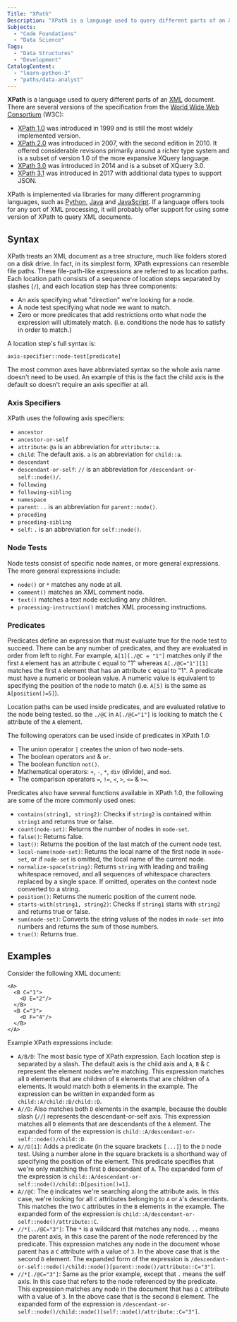```yaml
---
Title: "XPath"
Description: "XPath is a language used to query different parts of an XML document."
Subjects:
  - "Code Foundations"
  - "Data Science"
Tags:
  - "Data Structures"
  - "Development"
CatalogContent:
  - "learn-python-3"
  - "paths/data-analyst"
---
```


**XPath** is a language used to query different parts of an [XML](https://www.codecademy.com/resources/docs/general/xml) document. There are several versions of the specification from the [World Wide Web Consortium](https://www.w3.org/) (W3C):

- [XPath 1.0](https://www.w3.org/TR/1999/REC-xpath-19991116/) was introduced in 1999 and is still the most widely implemented version.
- [XPath 2.0](https://www.w3.org/TR/xpath20/) was introduced in 2007, with the second edition in 2010. It offered considerable revisions primarily around a richer type system and is a subset of version 1.0 of the more expansive XQuery language.
- [XPath 3.0](https://www.w3.org/TR/xpath-30/) was introduced in 2014 and is a subset of XQuery 3.0.
- [XPath 3.1](https://www.w3.org/TR/xpath-31/) was introduced in 2017 with additional data types to support JSON.

XPath is implemented via libraries for many different programming languages, such as [Python](https://www.codecademy.com/resources/docs/python), [Java](https://www.codecademy.com/resources/docs/java) and [JavaScript](https://www.codecademy.com/resources/docs/javascript). If a language offers tools for any sort of XML processing, it will probably offer support for using some version of XPath to query XML documents.

## Syntax

XPath treats an XML document as a tree structure, much like folders stored on a disk drive. In fact, in its simplest form, XPath expressions can resemble file paths. These file-path-like expressions are referred to as location paths. Each location path consists of a sequence of location steps separated by slashes (`/`), and each location step has three components:

- An axis specifying what "direction" we're looking for a node.
- A node test specifying what node we want to match.
- Zero or more predicates that add restrictions onto what node the expression will ultimately match. (i.e. conditions the node has to satisfy in order to match.)

A location step's full syntax is:

```pseudo
axis-specifier::node-test[predicate]
```

The most common axes have abbreviated syntax so the whole axis name doesn't need to be used. An example of this is the fact the child axis is the default so doesn't require an axis specifier at all.

### Axis Specifiers

XPath uses the following axis specifiers:

- `ancestor`
- `ancestor-or-self`
- `attribute`: `@a` is an abbreviation for `attribute::a`.
- `child`: The default axis. `a` is an abbreviation for `child::a`.
- `descendant`
- `descendant-or-self`: `//` is an abbreviation for `/descendant-or-self::node()/`.
- `following`
- `following-sibling`
- `namespace`
- `parent`: `..` is an abbreviation for `parent::node()`.
- `preceding`
- `preceding-sibling`
- `self`: `.` is an abbreviation for `self::node()`.

### Node Tests

Node tests consist of specific node names, or more general expressions. The more general expressions include:

- `node()` or `*` matches any node at all.
- `comment()` matches an XML comment node.
- `text()` matches a text node excluding any children.
- `processing-instruction()` matches XML processing instructions.

### Predicates

Predicates define an expression that must evaluate true for the node test to succeed. There can be any number of predicates, and they are evaluated in order from left to right. For example, `A[1][./@C = "1"]` matches only if the first `A` element has an attribute `C` equal to "1" whereas `A[./@C="1"][1]` matches the first `A` element that has an attribute `C` equal to "1". A predicate must have a numeric or boolean value. A numeric value is equivalent to specifying the position of the node to match (i.e. `A[5]` is the same as `A[position()=5]`).

Location paths can be used inside predicates, and are evaluated relative to the node being tested. so the `./@C` in `A[./@C="1"]` is looking to match the `C` attribute of the `A` element.

The following operators can be used inside of predicates in XPath 1.0:

- The union operator `|` creates the union of two node-sets.
- The boolean operators `and` & `or`.
- The boolean function `not()`.
- Mathematical operators: `+`, `-`, `*`, `div` (divide), and `mod`.
- The comparison operators `=`, `!=`, `<`, `>`, `<=` & `>=`.

Predicates also have several functions available in XPath 1.0, the following are some of the more commonly used ones:

- `contains(string1, string2)`: Checks if `string2` is contained within `string1` and returns true or false.
- `count(node-set)`: Returns the number of nodes in `node-set`.
- `false()`: Returns false.
- `last()`: Returns the position of the last match of the current node test.
- `local-name(node-set)`: Returns the local name of the first node in `node-set`, or if `node-set` is omitted, the local name of the current node.
- `normalize-space(string)`: Returns `string` with leading and trailing whitespace removed, and all sequences of whitespace characters replaced by a single space. If omitted, operates on the context node converted to a string.
- `position()`: Returns the numeric position of the current node.
- `starts-with(string1, string2)`: Checks if `string1` starts with `string2` and returns true or false.
- `sum(node-set)`: Converts the string values of the nodes in `node-set` into numbers and returns the sum of those numbers.
- `true()`: Returns true.

## Examples

Consider the following XML document:

```pseudo
<A>
  <B C="1">
    <D E="2"/>
  </B>
  <B C="3">
    <D F="4"/>
  </B>
</A>
```

Example XPath expressions include:

- `A/B/D`: The most basic type of XPath expression. Each location step is separated by a slash. The default axis is the child axis and `A`, `B` & `C` represent the element nodes we're matching. This expression matches all `D` elements that are children of `B` elements that are children of `A` elements. It would match both `D` elements in the example. The expression can be written in expanded form as `child::A/child::B/child::D`.
- `A//D`: Also matches both `D` elements in the example, because the double slash (`//`) represents the descendant-or-self axis. This expression matches all `D` elements that are descendants of the `A` element. The expanded form of the expression is `child::A/descendant-or-self::node()/child::D`.
- `A//D[1]`: Adds a predicate (in the square brackets `[...]`) to the `D` node test. Using a number alone in the square brackets is a shorthand way of specifying the position of the element. This predicate specifies that we're only matching the first `D` descendant of `A`. The expanded form of the expression is `child::A/descendant-or-self::node()/child::D[position()=1]`.
- `A//@C`: The `@` indicates we're searching along the attribute axis. In this case, we're looking for all `C` attributes belonging to `A` or `A`'s descendants. This matches the two `C` attributes in the `B` elements in the example. The expanded form of the expression is `child::A/descendant-or-self::node()/attribute::C`.
- `//*[../@C="3"]`: The `*` is a wildcard that matches any node. `..` means the parent axis, in this case the parent of the node referenced by the predicate. This expression matches any node in the document whose parent has a `C` attribute with a value of `3`. In the above case that is the second `D` element. The expanded form of the expression is `/descendant-or-self::node()/child::node()[parent::node()/attribute::C="3"]`.
- `//*[./@C="3"]`: Same as the prior example, except that `.` means the self axis. In this case that refers to the node referenced by the predicate. This expression matches any node in the document that has a `C` attribute with a value of `3`. In the above case that is the second `B` element. The expanded form of the expression is `/descendant-or-self::node()/child::node()[self::node()/attribute::C="3"]`.
